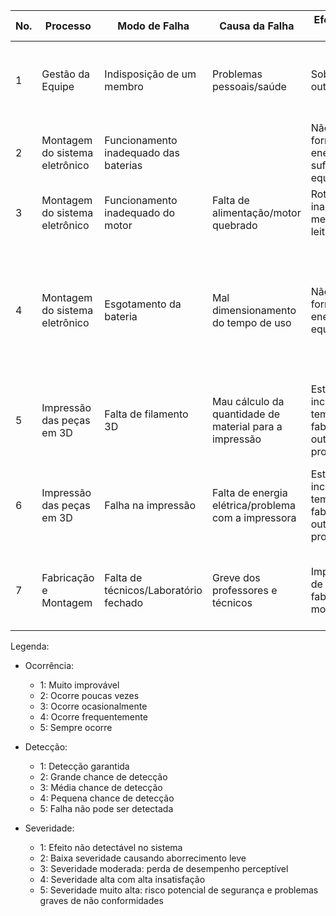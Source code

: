 | No. | Processo | Modo de Falha | Causa da Falha | Efeito da Falha Local | Efeito da Falha Global | Severidade | Ocorrência | Detecção | Risco | Plano de Ação | Responsável | Prevenção |
|-----|----------|---------------|----------------|-----------------------|------------------------|------------|------------|----------|-------|----------------|-------------|-----------|
| 1   | Gestão da Equipe | Indisposição de um membro | Problemas pessoais/saúde | Sobrecarregar outros membros | Atraso nas atividades| 3 | 4 | 1 | 12 | Redistribuição das atividades entre membros competentes | Gerência | Comunicação prévia nas reuniões e/ou grupo de conversa |
| 2   | Montagem do sistema eletrônico | Funcionamento inadequado das baterias | | Não fornecimento de energia suficiente aos equipamentos | Não entrega do projeto por mau funcionamento | 5 | 1 | 1 | 5 | Troca da bateria por uma reserva | Energia | Testes com as baterias |
| 3   | Montagem do sistema eletrônico | Funcionamento inadequado do motor | Falta de alimentação/motor quebrado | Rotação inadequada da mesa durante a leitura da peça | Não entrega do projeto por mau funcionamento | 5 | 1 | 1 | 5 | Troca do motor por um motor reserva | Eletrônica | Testes com o motor |
| 4   | Montagem do sistema eletrônico | Esgotamento da bateria | Mal dimensionamento do tempo de uso | Não fornecimento de energia para os equipamentos | Não entrega do projeto por mau funcionamento | 5 | 2 | 1 | 10 | Troca da bateria por uma reserva | Energia | Dimensionar as baterias de acordo com o tempo de funcionamento do projeto e verificar se o tempo é suficiente para a apresentação |
| 5   | Impressão das peças em 3D | Falta de filamento 3D | Mau cálculo da quantidade de material para a impressão | Estrutura incompleta/Mais tempo para fabricação com outros processos | Atraso na entrega do projeto | 3 | 2 | 1 | 6 | Uso de outros materiais e processo de fabricação para fazer a estrutura | Estrutura | Imprimir com antecedência e revisar o cálculo de quantidade de filamento |
| 6   | Impressão das peças em 3D | Falha na impressão | Falta de energia elétrica/problema com a impressora | Estrutura incompleta/Mais tempo para fabricação com outros processos | Atraso na entrega do projeto | 3 | 2 | 1 | 6 | Uso de outros materiais e processo de fabricação para fazer a estrutura | Estrutura | Imprimir com antecedência e deixar um membro responsável vistoriando a impressão |
| 7   | Fabricação e Montagem | Falta de técnicos/Laboratório fechado | Greve dos professores e técnicos | Impossibilidade de fazer a fabricação e montagem | Atraso ou não entrega do projeto | 5 | 2 | 1 | 10 | Encontrar outro local que se possa fazer a fabricação e montagem | Estrutura | Fazer a fabricação e montagem com antecedência |

Legenda:

- Ocorrência:
  - 1: Muito improvável
  - 2: Ocorre poucas vezes
  - 3: Ocorre ocasionalmente
  - 4: Ocorre frequentemente
  - 5: Sempre ocorre

- Detecção:
  - 1: Detecção garantida
  - 2: Grande chance de detecção
  - 3: Média chance de detecção
  - 4: Pequena chance de detecção
  - 5: Falha não pode ser detectada

- Severidade:
  - 1: Efeito não detectável no sistema
  - 2: Baixa severidade causando aborrecimento leve
  - 3: Severidade moderada: perda de desempenho perceptível
  - 4: Severidade alta com alta insatisfação
  - 5: Severidade muito alta: risco potencial de segurança e problemas graves de não conformidades